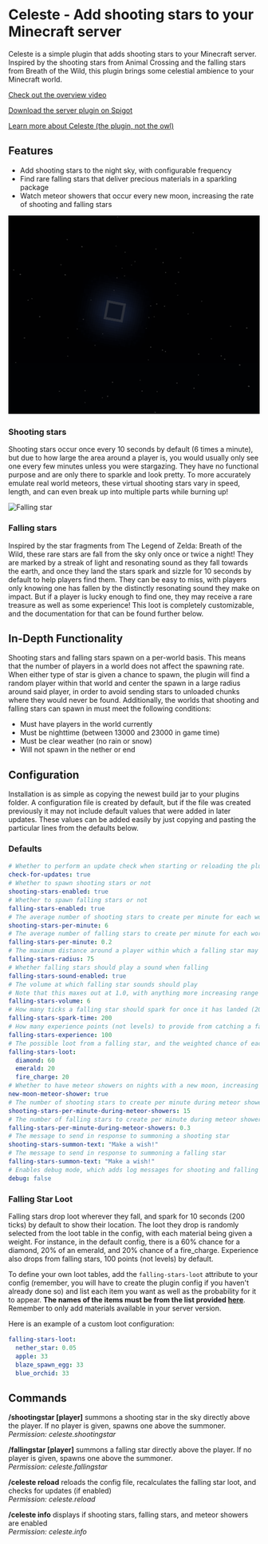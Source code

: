 # Celeste - Add shooting stars to your Minecraft server
Celeste is a simple plugin that adds shooting stars to your Minecraft server. Inspired by the shooting stars from Animal Crossing and the falling stars from Breath of the Wild, this plugin brings some celestial ambience to your Minecraft world.

[Check out the overview video](https://www.youtube.com/watch?v=TXdrECjVTiU)

[Download the server plugin on Spigot](https://www.spigotmc.org/resources/celeste.81862/)

[Learn more about Celeste (the plugin, not the owl)](https://idreesinc.com/about-celeste.html?utm_source=github&utm_medium=readme&utm_campaign=celeste)

## Features
- Add shooting stars to the night sky, with configurable frequency
- Find rare falling stars that deliver precious materials in a sparkling package
- Watch meteor showers that occur every new moon, increasing the rate of shooting and falling stars

![Shooting stars and a falling star in the corner](/images/meteor_shower.gif)

### Shooting stars
Shooting stars occur once every 10 seconds by default (6 times a minute), but due to how large the area around a player is, you would usually only see one every few minutes unless you were stargazing. They have no functional purpose and are only there to sparkle and look pretty.
To more accurately emulate real world meteors, these virtual shooting stars vary in speed, length, and can even break up into multiple parts while burning up!

![Falling star](/images/falling_star_close.gif)

### Falling stars
Inspired by the star fragments from The Legend of Zelda: Breath of the Wild, these rare stars are fall from the sky only once or twice a night! They are marked by a streak of light and resonating sound as they fall towards the earth, and once they land the stars spark and sizzle for 10 seconds by default to help players find them. They can be easy to miss, with players only knowing one has fallen by the distinctly resonating sound they make on impact. But if a player is lucky enough to find one, they may receive a rare treasure as well as some experience! This loot is completely customizable, and the documentation for that can be found further below.

## In-Depth Functionality
Shooting stars and falling stars spawn on a per-world basis. This means that the number of players in a world does not affect the spawning rate. When either type of star is given a chance to spawn, the plugin will find a random player within that world and center the spawn in a large radius around said player, in order to avoid sending stars to unloaded chunks where they would never be found.
Additionally, the worlds that shooting and falling stars can spawn in must meet the following conditions:
- Must have players in the world currently
- Must be nighttime (between 13000 and 23000 in game time)
- Must be clear weather (no rain or snow)
- Will not spawn in the nether or end

## Configuration
Installation is as simple as copying the newest build jar to your plugins folder. A configuration file is created by default, but if the file was created previously it may not include default values that were added in later updates. These values can be added easily by just copying and pasting the particular lines from the defaults below.
### Defaults
``` yaml
# Whether to perform an update check when starting or reloading the plugin
check-for-updates: true
# Whether to spawn shooting stars or not
shooting-stars-enabled: true
# Whether to spawn falling stars or not
falling-stars-enabled: true
# The average number of shooting stars to create per minute for each world
shooting-stars-per-minute: 6
# The average number of falling stars to create per minute for each world
falling-stars-per-minute: 0.2
# The maximum distance around a player within which a falling star may spawn
falling-stars-radius: 75
# Whether falling stars should play a sound when falling
falling-stars-sound-enabled: true
# The volume at which falling star sounds should play
# Note that this maxes out at 1.0, with anything more increasing range by a factor of ~15 blocks per step
falling-stars-volume: 6
# How many ticks a falling star should spark for once it has landed (20 ticks is a second)
falling-stars-spark-time: 200
# How many experience points (not levels) to provide from catching a falling star
falling-stars-experience: 100
# The possible loot from a falling star, and the weighted chance of each item appearing
falling-stars-loot:
  diamond: 60
  emerald: 20
  fire_charge: 20
# Whether to have meteor showers on nights with a new moon, increasing the spawn rates
new-moon-meteor-shower: true
# The number of shooting stars to create per minute during meteor showers
shooting-stars-per-minute-during-meteor-showers: 15
# The number of falling stars to create per minute during meteor showers
falling-stars-per-minute-during-meteor-showers: 0.3
# The message to send in response to summoning a shooting star
shooting-stars-summon-text: "Make a wish!"
# The message to send in response to summoning a falling star
falling-stars-summon-text: "Make a wish!"
# Enables debug mode, which adds log messages for shooting and falling stars among other things
debug: false
```
### Falling Star Loot
Falling stars drop loot wherever they fall, and spark for 10 seconds (200 ticks) by default to show their location. The loot they drop is randomly selected from the loot table in the config, with each material being given a weight. For instance, in the default config, there is a 60% chance for a diamond, 20% of an emerald, and 20% chance of a fire_charge. Experience also drops from falling stars, 100 points (not levels) by default.

To define your own loot tables, add the `falling-stars-loot` attribute to your config (remember, you will have to create the plugin config if you haven't already done so) and list each item you want as well as the probability for it to appear. **The names of the items must be from the list provided [here](https://hub.spigotmc.org/javadocs/spigot/org/bukkit/Material.html)**. Remember to only add materials available in your server version.

Here is an example of a custom loot configuration:

``` yaml
falling-stars-loot:
  nether_star: 0.05
  apple: 33
  blaze_spawn_egg: 33
  blue_orchid: 33
 ```

## Commands
**/shootingstar [player]**  summons a shooting star in the sky directly above the player. If no player is given, spawns one above the summoner.  
*Permission: celeste.shootingstar*

**/fallingstar [player]** summons a falling star directly above the player. If no player is given, spawns one above the summoner.  
*Permission: celeste.fallingstar*

**/celeste reload** reloads the config file, recalculates the falling star loot, and checks for updates (if enabled)  
*Permission: celeste.reload*

**/celeste info** displays if shooting stars, falling stars, and meteor showers are enabled  
*Permission: celeste.info*
